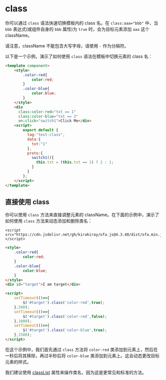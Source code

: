 # class

你可以通过 `class` 语法快速切换模板内的 class 名。在 `class:aaa="bbb"` 中，当 `bbb` 表达式(或组件自身的 `bbb` 属性)为 `true` 时，会为目标元素添加 `aaa` 这个 className。

请注意，className 不能包含大写字母，请使用 `-` 作为分隔符。

以下是一个示例，演示了如何使用 `class` 语法在模板中切换元素的 class 名：

<comp-viewer comp-name="test-class">

```html
<template component>
    <style>
        .color-red{
            color:red;
        }
        .color-blue{
            color:blue;
        }
    </style>
    <div 
      class:color-red="txt == 1" 
      class:color-blue="txt == 2" 
      on:click="switch1">Click Me</div>
    <script>
        export default {
          tag:"test-class",
          data:{
            txt:"1"
          },
          proto:{
            switch1(){
              this.txt = (this.txt == 1) ? 2 : 1;
            }
          }
        };
    </script>
</template>
```

</comp-viewer>

## 直接使用 class

你可以使用 `class` 方法来直接调整元素的 className。在下面的示例中，演示了如何使用 `class` 方法来动态添加和删除类名：

<html-viewer>

```
<script src="https://cdn.jsdelivr.net/gh/kirakiray/ofa.js@4.3.40/dist/ofa.min.js"></script>
```

```html
<style>
    .color-red{
        color:red;
    }
    .color-blue{
        color:blue;
    }
</style>
<div id="target">I am target</div>

<script>
    setTimeout(()=>{
        $('#target').class('color-red',true);
    },500);
    setTimeout(()=>{
        $('#target').class('color-red',false);
    },1000);
    setTimeout(()=>{
        $('#target').class('color-blue',true);
    },1500);
</script>
```

</html-viewer>


在这个示例中，我们首先通过 `class` 方法将 `color-red` 类添加到元素上，然后在一秒后将其移除，再过半秒后将 `color-blue` 类添加到元素上。这会动态更改目标元素的样式。

我们建议使用 [classList](../props/class-list.md) 属性来操作类名，因为这是更常见和标准的方法。